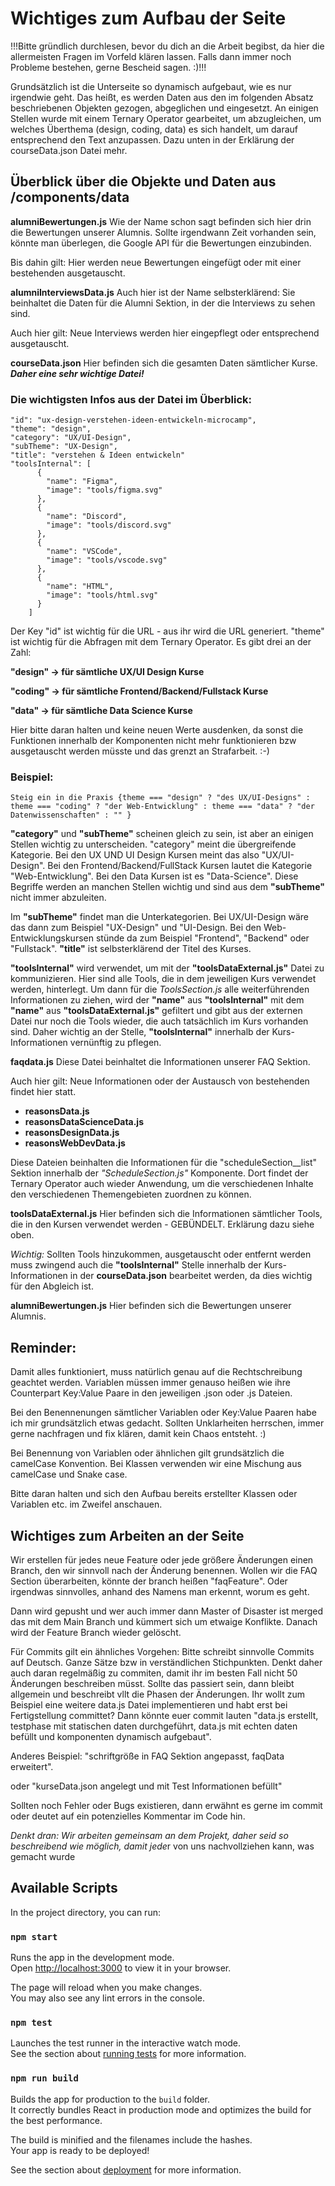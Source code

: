 # Wichtiges zum Aufbau der Seite

!!!Bitte gründlich durchlesen, bevor du dich an die Arbeit begibst, da hier die allermeisten Fragen im Vorfeld klären lassen. Falls dann immer noch Probleme bestehen, gerne Bescheid sagen. :)!!! 

Grundsätzlich ist die Unterseite so dynamisch aufgebaut, wie es nur irgendwie geht. Das heißt, es werden Daten aus den im folgenden Absatz beschriebenen Objekten gezogen, abgeglichen und eingesetzt. An einigen Stellen wurde mit einem Ternary Operator gearbeitet, um abzugleichen, um welches Überthema (design, coding, data) es sich handelt, um darauf entsprechend den Text anzupassen. Dazu unten in der Erklärung der courseData.json Datei mehr.

## Überblick über die Objekte und Daten aus /components/data

**alumniBewertungen.js**
Wie der Name schon sagt befinden sich hier drin die Bewertungen unserer Alumnis. Sollte irgendwann Zeit vorhanden sein, könnte man überlegen, die Google API für die Bewertungen einzubinden.

Bis dahin gilt: Hier werden neue Bewertungen eingefügt oder mit einer bestehenden ausgetauscht.

**alumniInterviewsData.js**
Auch hier ist der Name selbsterklärend: Sie beinhaltet die Daten für die Alumni Sektion, in der die Interviews zu sehen sind.

Auch hier gilt: Neue Interviews werden hier eingepflegt oder entsprechend ausgetauscht.

**courseData.json**
Hier befinden sich die gesamten Daten sämtlicher Kurse. ***Daher eine sehr wichtige Datei!***

### Die wichtigsten Infos aus der Datei im Überblick:
```
"id": "ux-design-verstehen-ideen-entwickeln-microcamp",
"theme": "design",
"category": "UX/UI-Design",
"subTheme": "UX-Design",
"title": "verstehen & Ideen entwickeln"
"toolsInternal": [
      {
        "name": "Figma",
        "image": "tools/figma.svg"
      },
      {
        "name": "Discord",
        "image": "tools/discord.svg"
      },
      {
        "name": "VSCode",
        "image": "tools/vscode.svg"
      },
      {
        "name": "HTML",
        "image": "tools/html.svg"
      } 
    ]
```
Der Key "id" ist wichtig für die URL - aus ihr wird die URL generiert.
"theme" ist wichtig für die Abfragen mit dem Ternary Operator. Es gibt drei an der Zahl:

**"design" -> für sämtliche UX/UI Design Kurse**

**"coding" -> für sämtliche Frontend/Backend/Fullstack Kurse**

**"data" -> für sämtliche Data Science Kurse**

Hier bitte daran halten und keine neuen Werte ausdenken, da sonst die Funktionen innerhalb der Komponenten nicht mehr funktionieren bzw ausgetauscht werden müsste und das grenzt an Strafarbeit. :-)

### Beispiel:
```
Steig ein in die Praxis {theme === "design" ? "des UX/UI-Designs" : theme === "coding" ? "der Web-Entwicklung" : theme === "data" ? "der Datenwissenschaften" : "" }
```

**"category"** und **"subTheme"** scheinen gleich zu sein, ist aber an einigen Stellen wichtig zu unterscheiden. "category" meint die übergreifende Kategorie. Bei den UX UND UI Design Kursen meint das also "UX/UI-Design". Bei den Frontend/Backend/FullStack Kursen lautet die Kategorie "Web-Entwicklung". Bei den Data Kursen ist es "Data-Science". Diese Begriffe werden an manchen Stellen wichtig und sind aus dem **"subTheme"** nicht immer abzuleiten.

Im **"subTheme"** findet man die Unterkategorien. Bei UX/UI-Design wäre das dann zum Beispiel "UX-Design" und "UI-Design. Bei den Web-Entwicklungskursen stünde da zum Beispiel "Frontend", "Backend" oder "Fullstack".
**"title"** ist selbsterklärend der Titel des Kurses. 

**"toolsInternal"** wird verwendet, um mit der **"toolsDataExternal.js"** Datei zu kommunizieren. Hier sind alle Tools, die in dem jeweiligen Kurs verwendet werden, hinterlegt. Um dann für die *ToolsSection.js* alle weiterführenden Informationen zu ziehen, wird der **"name"** aus **"toolsInternal"** mit dem **"name"** aus **"toolsDataExternal.js"** gefiltert und gibt aus der externen Datei nur noch die Tools wieder, die auch tatsächlich im Kurs vorhanden sind. Daher wichtig an der Stelle, **"toolsInternal"** innerhalb der Kurs-Informationen vernünftig zu pflegen.

**faqdata.js**
Diese Datei beinhaltet die Informationen unserer FAQ Sektion. 

Auch hier gilt: Neue Informationen oder der Austausch von bestehenden findet hier statt.

- **reasonsData.js**
- **reasonsDataScienceData.js**
- **reasonsDesignData.js**
- **reasonsWebDevData.js**

Diese Dateien beinhalten die Informationen für die "scheduleSection__list" Sektion innerhalb der *"ScheduleSection.js"* Komponente. Dort findet der Ternary Operator auch wieder Anwendung, um die verschiedenen Inhalte den verschiedenen Themengebieten zuordnen zu können. 

**toolsDataExternal.js**
Hier befinden sich die Informationen sämtlicher Tools, die in den Kursen verwendet werden - GEBÜNDELT. Erklärung dazu siehe oben. 

*Wichtig:*
Sollten Tools hinzukommen, ausgetauscht oder entfernt werden muss zwingend auch die **"toolsInternal"** Stelle innerhalb der Kurs-Informationen in der **courseData.json** bearbeitet werden, da dies wichtig für den Abgleich ist.

**alumniBewertungen.js**
Hier befinden sich die Bewertungen unserer Alumnis. 

## Reminder:
Damit alles funktioniert, muss natürlich genau auf die Rechtschreibung geachtet werden. Variablen müssen immer genauso heißen wie ihre Counterpart Key:Value Paare in den jeweiligen .json oder .js Dateien. 

Bei den Benennenungen sämtlicher Variablen oder Key:Value Paaren habe ich mir grundsätzlich etwas gedacht. Sollten Unklarheiten herrschen, immer gerne nachfragen und fix klären, damit kein Chaos entsteht. :) 

Bei Benennung von Variablen oder ähnlichen gilt grundsätzlich die camelCase Konvention.
Bei Klassen verwenden wir eine Mischung aus camelCase und Snake case.

Bitte daran halten und sich den Aufbau bereits erstellter Klassen oder Variablen etc. im Zweifel anschauen. 

## Wichtiges zum Arbeiten an der Seite
Wir erstellen für jedes neue Feature oder jede größere Änderungen einen Branch, den wir sinnvoll nach der Änderung benennen. Wollen wir die FAQ Section überarbeiten, könnte der branch heißen "faqFeature". Oder irgendwas sinnvolles, anhand des Namens man erkennt, worum es geht.

Dann wird gepusht und wer auch immer dann Master of Disaster ist merged das mit dem Main Branch und kümmert sich um etwaige Konflikte. Danach wird der Feature Branch wieder gelöscht. 

Für Commits gilt ein ähnliches Vorgehen: Bitte schreibt sinnvolle Commits auf Deutsch. Ganze Sätze bzw in verständlichen Stichpunkten. Denkt daher auch daran regelmäßig zu commiten, damit ihr im besten Fall nicht 50 Änderungen beschreiben müsst. Sollte das passiert sein, dann bleibt allgemein und beschreibt vllt die Phasen der Änderungen. Ihr wollt zum Beispiel eine weitere data.js Datei implementieren und habt erst bei Fertigstellung committet? Dann könnte euer commit lauten "data.js erstellt, testphase mit statischen daten durchgeführt, data.js mit echten daten befüllt und komponenten dynamisch aufgebaut".

Anderes Beispiel: "schriftgröße in FAQ Sektion angepasst, faqData erweitert".

oder "kurseData.json angelegt und mit Test Informationen befüllt"

Sollten noch Fehler oder Bugs existieren, dann erwähnt es gerne im commit oder deutet auf ein potenzielles Kommentar im Code hin. 

*Denkt dran: Wir arbeiten gemeinsam an dem Projekt, daher seid so beschreibend wie möglich, damit jede*r von uns nachvollziehen kann, was gemacht wurde


## Available Scripts

In the project directory, you can run:

### `npm start`

Runs the app in the development mode.\
Open [http://localhost:3000](http://localhost:3000) to view it in your browser.

The page will reload when you make changes.\
You may also see any lint errors in the console.

### `npm test`

Launches the test runner in the interactive watch mode.\
See the section about [running tests](https://facebook.github.io/create-react-app/docs/running-tests) for more information.

### `npm run build`

Builds the app for production to the `build` folder.\
It correctly bundles React in production mode and optimizes the build for the best performance.

The build is minified and the filenames include the hashes.\
Your app is ready to be deployed!

See the section about [deployment](https://facebook.github.io/create-react-app/docs/deployment) for more information.
